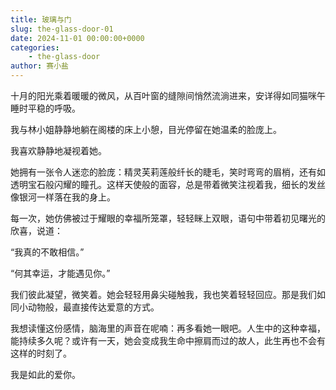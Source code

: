 ```yaml
---
title: 玻璃与门
slug: the-glass-door-01
date: 2024-11-01 00:00:00+0000
categories:
    - the-glass-door
author: 赛小盐
---
```


十月的阳光乘着暖暖的微风，从百叶窗的缝隙间悄然流淌进来，安详得如同猫咪午睡时平稳的呼吸。

我与林小姐静静地躺在阁楼的床上小憩，目光停留在她温柔的脸庞上。

我喜欢静静地凝视着她。

她拥有一张令人迷恋的脸庞：精灵芙莉莲般纤长的睫毛，笑时弯弯的眉梢，还有如透明宝石般闪耀的瞳孔。这样天使般的面容，总是带着微笑注视着我，细长的发丝像银河一样落在我的身上。

每一次，她仿佛被过于耀眼的幸福所笼罩，轻轻眯上双眼，语句中带着初见曙光的欣喜，说道：

“我真的不敢相信。”

“何其幸运，才能遇见你。”

我们彼此凝望，微笑着。她会轻轻用鼻尖碰触我，我也笑着轻轻回应。那是我们如同小动物般，最直接传达爱意的方式。

我想读懂这份感情，脑海里的声音在呢喃：再多看她一眼吧。人生中的这种幸福，能持续多久呢？或许有一天，她会变成我生命中擦肩而过的故人，此生再也不会有这样的时刻了。

我是如此的爱你。
